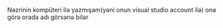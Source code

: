 Nəzrinin kompüteri ilə yazmışam(yəni onun visual studio account ilə) ona görə orada adı görsənə bilər
